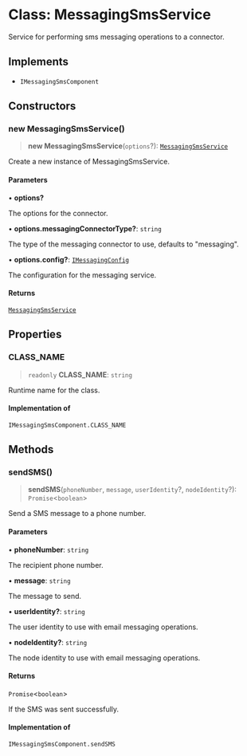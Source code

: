 # Class: MessagingSmsService

Service for performing sms messaging operations to a connector.

## Implements

- `IMessagingSmsComponent`

## Constructors

### new MessagingSmsService()

> **new MessagingSmsService**(`options`?): [`MessagingSmsService`](MessagingSmsService.md)

Create a new instance of MessagingSmsService.

#### Parameters

• **options?**

The options for the connector.

• **options.messagingConnectorType?**: `string`

The type of the messaging connector to use, defaults to "messaging".

• **options.config?**: [`IMessagingConfig`](../interfaces/IMessagingConfig.md)

The configuration for the messaging service.

#### Returns

[`MessagingSmsService`](MessagingSmsService.md)

## Properties

### CLASS\_NAME

> `readonly` **CLASS\_NAME**: `string`

Runtime name for the class.

#### Implementation of

`IMessagingSmsComponent.CLASS_NAME`

## Methods

### sendSMS()

> **sendSMS**(`phoneNumber`, `message`, `userIdentity`?, `nodeIdentity`?): `Promise`\<`boolean`\>

Send a SMS message to a phone number.

#### Parameters

• **phoneNumber**: `string`

The recipient phone number.

• **message**: `string`

The message to send.

• **userIdentity?**: `string`

The user identity to use with email messaging operations.

• **nodeIdentity?**: `string`

The node identity to use with email messaging operations.

#### Returns

`Promise`\<`boolean`\>

If the SMS was sent successfully.

#### Implementation of

`IMessagingSmsComponent.sendSMS`
